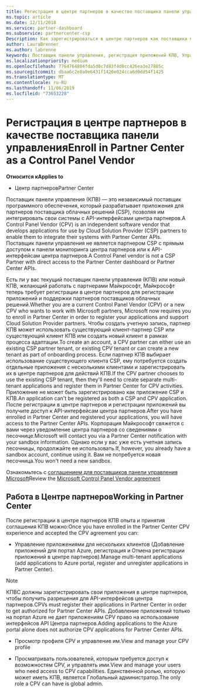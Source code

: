 ```yaml
---
title: Регистрация в центре партнеров в качестве поставщика панели управления | Центр партнеров
ms.topic: article
ms.date: 12/11/2018
ms.service: partner-dashboard
ms.subservice: partnercenter-csp
Description: Как зарегистрироваться в центре партнеров как поставщика панели управления
author: LauraBrenner
ms.author: labrenne
keywords: Поставщик панели управления, регистрация приложений КПВ, Управление приложениями КПВ
ms.localizationpriority: medium
ms.openlocfilehash: 7764764804fda5d0c7d83f4d0cc426ea3e27805c
ms.sourcegitcommit: dbaa6c2e8a0e6431f1420e024cca6d0dd54f1425
ms.translationtype: MT
ms.contentlocale: ru-RU
ms.lasthandoff: 11/06/2019
ms.locfileid: "73653228"
---
```

# <a name="enroll-in-partner-center-as-a-control-panel-vendor"></a><span data-ttu-id="3ae41-104">Регистрация в центре партнеров в качестве поставщика панели управления</span><span class="sxs-lookup"><span data-stu-id="3ae41-104">Enroll in Partner Center as a Control Panel Vendor</span></span>

<span data-ttu-id="3ae41-105">**Относится к**</span><span class="sxs-lookup"><span data-stu-id="3ae41-105">**Applies to**</span></span>

- <span data-ttu-id="3ae41-106">Центр партнеров</span><span class="sxs-lookup"><span data-stu-id="3ae41-106">Partner Center</span></span>

<span data-ttu-id="3ae41-107">Поставщик панели управления (КПВ) — это независимый поставщик программного обеспечения, который разрабатывает приложения для партнеров поставщика облачных решений (CSP), позволяя им интегрировать свои системы с API-интерфейсами центра партнеров.</span><span class="sxs-lookup"><span data-stu-id="3ae41-107">A Control Panel Vendor (CPV) is an independent software vendor that develops applications for use by Cloud Solution Provider (CSP) partners to enable them to integrate their systems with Partner Center APIs.</span></span> <span data-ttu-id="3ae41-108">Поставщик панели управления не является партнером CSP с прямым доступом к панели мониторинга центра партнеров или к API-интерфейсам центра партнеров.</span><span class="sxs-lookup"><span data-stu-id="3ae41-108">A Control Panel vendor is not a CSP Partner with direct access to the Partner Center dashboard or Partner Center APIs.</span></span>

<span data-ttu-id="3ae41-109">Есть ли у вас текущий поставщик панели управления (КПВ) или новый КПВ, желающий работать с партнерами Майкрософт, Майкрософт теперь требует регистрации в центре партнеров для регистрации приложений и поддержки партнеров поставщиков облачных решений.</span><span class="sxs-lookup"><span data-stu-id="3ae41-109">Whether you are a current Control Panel Vendor (CPV) or a new CPV who wants to work with Microsoft partners, Microsoft now requires you to enroll in Partner Center in order to register your applications and support Cloud Solution Provider partners.</span></span> <span data-ttu-id="3ae41-110">Чтобы создать учетную запись, партнер КПВ может использовать существующий клиент-партнер CSP или существующий клиент КПВ или создать новый клиент в рамках процесса адаптации.</span><span class="sxs-lookup"><span data-stu-id="3ae41-110">To create an account, a CPV partner can either use an existing CSP partner tenant, or existing CPV tenant or can create a new tenant as part of onboarding process.</span></span> <span data-ttu-id="3ae41-111">Если партнер КПВ выбирает использование существующего клиента CSP, ему потребуется создать отдельные приложения с несколькими клиентами и зарегистрировать их в центре партнеров для действий КПВ.</span><span class="sxs-lookup"><span data-stu-id="3ae41-111">If the CPV partner chooses to use the existing CSP tenant, then they'll need to create separate multi-tenant applications and register them in Partner Center for CPV activities.</span></span> <span data-ttu-id="3ae41-112">Приложение не может быть зарегистрировано как приложение CSP и КПВ.</span><span class="sxs-lookup"><span data-stu-id="3ae41-112">An application can't be registered as both a CSP and CPV application.</span></span> <span data-ttu-id="3ae41-113">После регистрации в центре партнеров и регистрации приложений вы получите доступ к API-интерфейсам центра партнеров.</span><span class="sxs-lookup"><span data-stu-id="3ae41-113">After you have enrolled in Partner Center and registered your applications, you will have access to the Partner Center APIs.</span></span>  <span data-ttu-id="3ae41-114">Корпорация Майкрософт свяжется с вами через уведомление центра партнеров со сведениями о песочнице.</span><span class="sxs-lookup"><span data-stu-id="3ae41-114">Microsoft will contact you via a Partner Center notification with your sandbox information.</span></span> <span data-ttu-id="3ae41-115">Однако если у вас уже есть учетная запись песочницы, продолжайте ее использовать.</span><span class="sxs-lookup"><span data-stu-id="3ae41-115">If, however, you already have a sandbox account, continue using it.</span></span> <span data-ttu-id="3ae41-116">Вам не потребуется новая песочница.</span><span class="sxs-lookup"><span data-stu-id="3ae41-116">You won't need a new sandbox.</span></span>   

<span data-ttu-id="3ae41-117">Ознакомьтесь с [соглашением для поставщиков панели управления Microsoft](https://go.microsoft.com/fwlink/?linkid=2055198)</span><span class="sxs-lookup"><span data-stu-id="3ae41-117">Review the [Microsoft Control Panel Vendor agreement](https://go.microsoft.com/fwlink/?linkid=2055198)</span></span>


## <a name="working-in-partner-center"></a><span data-ttu-id="3ae41-118">Работа в Центре партнеров</span><span class="sxs-lookup"><span data-stu-id="3ae41-118">Working in Partner Center</span></span>
<span data-ttu-id="3ae41-119">После регистрации в центре партнеров КПВ опыта и принятия соглашения КПВ можно:</span><span class="sxs-lookup"><span data-stu-id="3ae41-119">Once you have enrolled in the Partner Center CPV experience and accepted the CPV agreement you can:</span></span>

- <span data-ttu-id="3ae41-120">Управление приложениями для нескольких клиентов (Добавление приложений для портал Azure, регистрация и Отмена регистрации приложений в центре партнеров).</span><span class="sxs-lookup"><span data-stu-id="3ae41-120">Manage multi-tenant applications (add applications to Azure portal, register and unregister applications in Partner Center).</span></span>

>[!Note] 
><span data-ttu-id="3ae41-121">КПВС должны зарегистрировать свои приложения в центре партнеров, чтобы получить разрешения для API-интерфейсов центра партнеров.</span><span class="sxs-lookup"><span data-stu-id="3ae41-121">CPVs must register their applications in Partner Center in order to get authorized for Partner Center APIs.</span></span> <span data-ttu-id="3ae41-122">Добавление приложений только на портал Azure не дает приложениям CPV право на использование интерфейсов API Центра партнеров.</span><span class="sxs-lookup"><span data-stu-id="3ae41-122">Adding applications to the Azure portal alone does not authorize CPV applications for Partner Center APIs.</span></span> 

- <span data-ttu-id="3ae41-123">Просмотр профиля CPV и управление им.</span><span class="sxs-lookup"><span data-stu-id="3ae41-123">View and manage your CPV profile</span></span> 

- <span data-ttu-id="3ae41-124">Просматривать пользователей, которым требуется доступ к возможностям CPV, и управлять ими.</span><span class="sxs-lookup"><span data-stu-id="3ae41-124">View and manage your users who need access to CPV capabilities.</span></span> <span data-ttu-id="3ae41-125">Единственной ролью, которую может иметь КПВ, является Глобальный администратор.</span><span class="sxs-lookup"><span data-stu-id="3ae41-125">The only role a CPV can have is global admin.</span></span>


